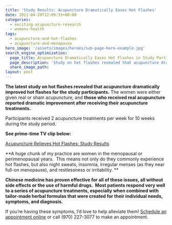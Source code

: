 ```yaml
---
title: 'Study Results: Acupuncture Dramatically Eases Hot Flashes'
date: 2011-04-20T12:09:33+00:00
categories:
  - exciting-acupuncture-research
  - womens-health
tags:
  - acupuncture-and-hot-flashes
  - acupuncture-and-menopause
hero_image: '/assets/images/heroes/sub-page-hero-example.jpg'
search_engine_optimization:
  page_title: Acupuncture Dramatically Eases Hot Flashes in Study Participants
  page_description: 'Study on hot flashes revealed that acupuncture dramatically improved hot flashes for the study participants.  '
  share_image_path:
layout: post
---
```

**The latest study on hot flashes revealed that acupuncture dramatically improved hot flashes for the study participants.** The women were either given real or sham acupuncture, and **those who received real acupuncture reported dramatic improvement after receiving their acupuncture treatments.**

Participants received 2 acupuncture treatments per week for 10 weeks during the study period.

**See prime-time TV clip below:**

[Acupuncture Relieves Hot Flashes: Study Results](http://abcnews.go.com/Health/study-shows-acupuncture-curb-severity-hot-flashes-menopause/story?id=13075594)

**A huge chunk of my practice are women in the menopausal or perimenopausal years.  This means not only do they commonly experience hot flashes, but also night sweats, insomnia, irregular menses (as they near full-on menopause), and restlessness or irritability. ** 

**Chinese medicine has proven effective for all of these issues, all without side effects or the use of harmful drugs.  Most patients respond very well to a series of acupuncture treatments, especially when combined with tailor-made herbal formulas that were created for their individual needs, symptoms, and diagnosis.**

If you&#8217;re having these symptoms, I&#8217;d love to help alleviate them! [Schedule an appointment online](http://www.wisdomwaysacupuncture.com/acupuncture-appointment-scheduling/) or call (970) 227-3077 to make an appointment.